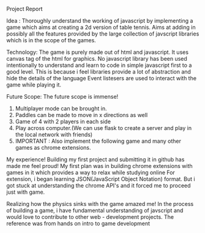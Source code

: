 Project Report

Idea :
Thoroughly understand the working of javascript by implementing a game which aims at creating a 2d version of table tennis.
Aims at adding in possibly all the features provided by the large collection of javscript libraries which is in the scope of the games.

Technology:
The game is purely made out of html and javascript.
It uses canvas tag of the html for graphics.
No javascript library has been used intentionally to understand and learn to code in simple javascript first to a good level.
This is because i feel libraries provide a lot of abstraction and hide the details of the language
Event listesers are used to interact with the game while playing it.

Future Scope:
The future scope is immense!
1. Multiplayer mode can be brought in.
2. Paddles can be made to move in x directions as well
3. Game of 4 with 2 players in each side
4. Play across computer.(We can use flask to create a server and play in the local network with friends)
5. IMPORTANT : Also implement the following game and many other games as chrome extensions.

My experience!
Building my first project and submitting it in github has made me feel proud!
My first plan was in building chrome extensions with games in it which provides a way to relax while studying online
For extension, i began learning JSON(JavaScript Object Notation) format. But i got stuck at understanding the chrome API's and it forced me to proceed just with game.

Realizing how the physics sinks with the game amazed me!
In the process of building a game, i have fundamental understanding of javscript and would love to contribute to other web - development projects.
The reference was from hands on intro to game development
